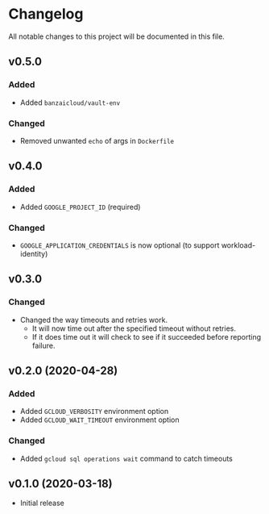 # Changelog
All notable changes to this project will be documented in this file.

## v0.5.0
### Added
- Added `banzaicloud/vault-env`

### Changed
- Removed unwanted `echo` of args in `Dockerfile`

## v0.4.0
### Added
- Added `GOOGLE_PROJECT_ID` (required)

### Changed
- `GOOGLE_APPLICATION_CREDENTIALS` is now optional (to support workload-identity)

## v0.3.0
### Changed
- Changed the way timeouts and retries work.
    - It will now time out after the specified timeout without retries.
    - If it does time out it will check to see if it succeeded before reporting failure.

## v0.2.0 (2020-04-28)
### Added
- Added `GCLOUD_VERBOSITY` environment option
- Added `GCLOUD_WAIT_TIMEOUT` environment option

### Changed
- Added `gcloud sql operations wait` command to catch timeouts

## v0.1.0 (2020-03-18)
- Initial release


